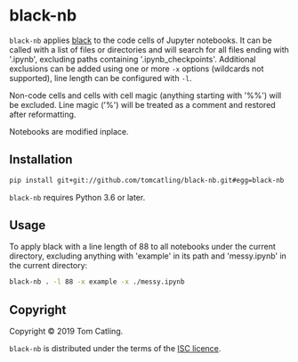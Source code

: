# black-nb

`black-nb` applies [black](https://github.com/ambv/black) to the code cells of Jupyter notebooks. It can be called with a list of files or directories and will search for all files ending with '.ipynb', excluding paths containing '.ipynb_checkpoints'. Additional exclusions can be added using one or 
more `-x` options (wildcards not supported), line length can be configured with `-l`.

Non-code cells and cells with cell magic (anything starting with '%%') will be excluded. Line magic ('%') will be treated as a comment
and restored after reformatting.

Notebooks are modified inplace.
 
## Installation

```bash
pip install git+git://github.com/tomcatling/black-nb.git#egg=black-nb
```

`black-nb` requires Python 3.6 or later.

## Usage

To apply black with a line length of 88 to all notebooks under the current directory, excluding anything with 'example' in its path and 'messy.ipynb' in the current directory:

```bash
black-nb . -l 88 -x example -x ./messy.ipynb
```

## Copyright

Copyright © 2019 Tom Catling.

`black-nb` is distributed under the terms of the [ISC licence].

[isc licence]: https://opensource.org/licenses/ISC
